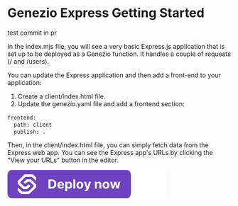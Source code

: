 # Genezio Express Getting Started

test commit in pr

In the index.mjs file, you will see a very basic Express.js application that is set up to be deployed as a Genezio function. It handles a couple of requests (/ and /users).

You can update the Express application and then add a front-end to your application:

1. Create a client/index.html file.
2. Update the genezio.yaml file and add a frontend section:

```
frontend:
  path: client
  publish: .
```

Then, in the client/index.html file, you can simply fetch data from the Express web app. You can see the Express app's URLs by clicking the "View your URLs" button in the editor.

[![Deploy to Genezio](https://raw.githubusercontent.com/Genez-io/graphics/main/svg/deploy-button.svg)](https://app.genez.io/start/deploy?repository=https://github.com/Genez-io/express-getting-started)

